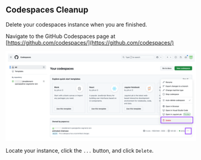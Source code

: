## Codespaces Cleanup

Delete your codespaces instance when you are finished.

Navigate to the GitHub Codespaces page at [https://github.com/codespaces/](https://github.com/codespaces/)

![Codespaces Cleanup](../../../assets/images/09_02_codespaces_cleanup.png)

Locate your instance, click the `...` button, and click `Delete`.


  



